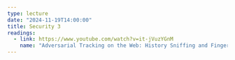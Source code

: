 ```yaml
---
type: lecture
date: "2024-11-19T14:00:00"
title: Security 3
readings:
  - link: https://www.youtube.com/watch?v=it-jVuzYGnM
    name: "Adversarial Tracking on the Web: History Sniffing and Fingerprinting"
---
```

